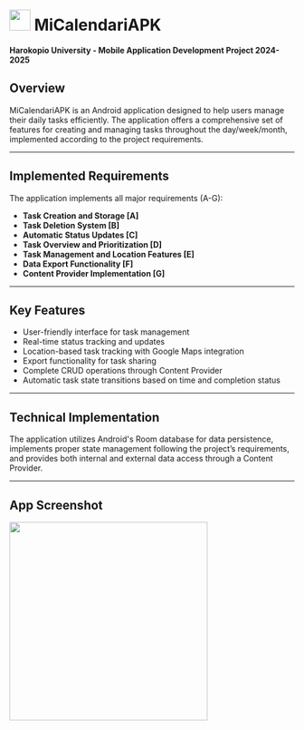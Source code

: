 


# <img src="https://github.com/user-attachments/assets/68886c3f-5589-4448-9dbe-64d8864ffd24" width="37px"> MiCalendariAPK  
**Harokopio University - Mobile Application Development Project 2024-2025** 

## Overview  
MiCalendariAPK is an Android application designed to help users manage their daily tasks efficiently. The application offers a comprehensive set of features for creating and managing tasks throughout the day/week/month, implemented according to the project requirements.

---

## Implemented Requirements  
The application implements all major requirements (A-G):  
- **Task Creation and Storage [A]**  
- **Task Deletion System [B]**  
- **Automatic Status Updates [C]**  
- **Task Overview and Prioritization [D]**  
- **Task Management and Location Features [E]**  
- **Data Export Functionality [F]**  
- **Content Provider Implementation [G]**

---

## Key Features  
- User-friendly interface for task management  
- Real-time status tracking and updates  
- Location-based task tracking with Google Maps integration  
- Export functionality for task sharing  
- Complete CRUD operations through Content Provider  
- Automatic task state transitions based on time and completion status

---

## Technical Implementation  
The application utilizes Android's Room database for data persistence, implements proper state management following the project’s requirements, and provides both internal and external data access through a Content Provider.  

---

## App Screenshot
<img src="https://github.com/user-attachments/assets/79dee019-1bef-4aab-8ce0-98cffb3d198c" width="350px"> 



